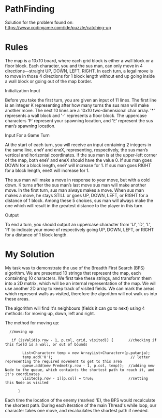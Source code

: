 # PathFinding

Solution for the problem found on:
https://www.codingame.com/ide/puzzle/catching-up

# Rules

The map is a 10x10 board, where each grid block is either a wall block or a floor block. Each character, you and the sus man, can only move in 4 directions—straight UP, DOWN, LEFT, RIGHT. In each turn, a legal move is to move in those 4 directions for 1 block length without end up going inside a wall block or going out of the map border.

Initialization Input

Before you take the first turn, you are given an input of 11 lines. The first line is an integer K representing after how many turns the sus man will make another move. The next 10 lines are a 10x10 two-dimensional char array. '*' represents a wall block and '-' represents a floor block. The uppercase characters 'P' represent your spawning location, and 'E' represent the sus man’s spawning location.

Input For a Game Turn

At the start of each turn, you will receive an input containing 2 integers in the same line, eneY and eneX, representing, respectively, the sus man’s vertical and horizontal coordinates. If the sus man is at the upper-left corner of the map, both eneY and eneX should have the value 0. If sus man goes DOWN for a block length, eneY will increase for 1. If sus man goes RIGHT for a block length, eneX will increase for 1.

The sus man will make a move in response to your move, but with a cold down. K turns after the sus man’s last move sus man will make another move. In the first turn, sus man always makes a move. When sus man makes a move, he stays STILL or goes UP, DOWN, LEFT, or RIGHT for a distance of 1 block. Among these 5 choices, sus man will always make the one which will result in the greatest distance to the player in this turn.

Output

To end a turn, you should output an uppercase character from 'U', 'D', 'L', 'R' to indicate your move of respectively going UP, DOWN, LEFT, or RIGHT for a distance of 1 block length.

# My Solution

My task was to demonstrate the use of the Breadth First Search (BFS) algorithm. We are presented 10 strings that represent the map, each containting 10 characters. 
We first take these strings, and transform them into a 2D matrix, which will be an internal representation of the map. We will use another 2D array to keep track of visited fields.
We can mark the areas which represent walls as visited, therefore the algorithm will not walk us into these areas.

The algorithm will find it's neighbours (fields it can go to next) using 4 methods: for moving up, down, left and right. 

The method for moving up:
```
  //moving up
  
   if (isValid(p.row - 1, p.col, grid, visited)) {       //checking if this field is a wall, or out of bounds
   
        List<Character> temp = new ArrayList<Character>(p.putanja); 
        temp.add('U');                                    // letter representing the required movement to get to this area
        queue.add(new Predmet(p.row - 1, p.col, temp));  //adding new Node to the queue, which containts the shortest path to reach it, and it's coordinates
        visited[p.row - 1][p.col] = true;                //setting this Node as visited
       
      }

```

Each time the location of the enemy (marked 'E), the BFS would recalculate the shortest path.
During each iteration of the main Thread's while loop, our character takes one move, and recalculates the shortest path if needed. 
